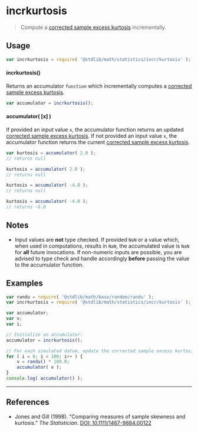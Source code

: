 # incrkurtosis

> Compute a [corrected sample excess kurtosis][sample-excess-kurtosis] incrementally.

<section class="usage">

## Usage

```javascript
var incrkurtosis = require( '@stdlib/math/statistics/incr/kurtosis' );
```

#### incrkurtosis()

Returns an accumulator `function` which incrementally computes a [corrected sample excess kurtosis][sample-excess-kurtosis].

```javascript
var accumulator = incrkurtosis();
```

#### accumulator( \[x] )

If provided an input value `x`, the accumulator function returns an updated [corrected sample excess kurtosis][sample-excess-kurtosis]. If not provided an input value `x`, the accumulator function returns the current [corrected sample excess kurtosis][sample-excess-kurtosis].

```javascript
var kurtosis = accumulator( 2.0 );
// returns null

kurtosis = accumulator( 2.0 );
// returns null

kurtosis = accumulator( -4.0 );
// returns null

kurtosis = accumulator( -4.0 );
// returns -6.0
```

</section>

<!-- /.usage -->

<section class="notes">

## Notes

-   Input values are **not** type checked. If provided `NaN` or a value which, when used in computations, results in `NaN`, the accumulated value is `NaN` for **all** future invocations. If non-numeric inputs are possible, you are advised to type check and handle accordingly **before** passing the value to the accumulator function.

</section>

<!-- /.notes -->

<section class="examples">

## Examples

```javascript
var randu = require( '@stdlib/math/base/random/randu' );
var incrkurtosis = require( '@stdlib/math/statistics/incr/kurtosis' );

var accumulator;
var v;
var i;

// Initialize an accumulator:
accumulator = incrkurtosis();

// For each simulated datum, update the corrected sample excess kurtosis...
for ( i = 0; i < 100; i++ ) {
    v = randu() * 100.0;
    accumulator( v );
}
console.log( accumulator() );
```

</section>

<!-- /.examples -->

* * *

<section class="references">

## References

-   Jones and Gill (1998). "Comparing measures of sample skewness and kurtosis." _The Statistician_. [DOI: 10.1111/1467-9884.00122][ref-link]

</section>

<!-- /.references -->

<section class="links">

[sample-excess-kurtosis]: https://en.wikipedia.org/wiki/Kurtosis

[ref-link]: http://onlinelibrary.wiley.com/doi/10.1111/1467-9884.00122/

</section>

<!-- /.links -->

